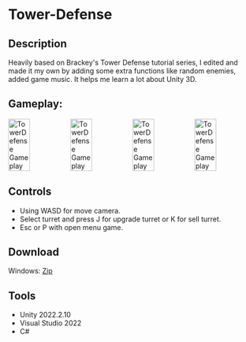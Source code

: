 # Tower-Defense

## Description
Heavily based on Brackey's Tower Defense tutorial series, I edited and made it my own by adding some extra functions like random enemies, added game music. It helps me learn a lot about Unity 3D.

## Gameplay:
<div style="display: flex; justify-content: space-between;">
<img src="https://img.itch.zone/aW1hZ2UvMTk5MDk4OC8xMTcwNTUzOC5wbmc=/original/KWIYLB.png" alt="TowerDefense Gameplay" width="35%" height="18%">
<img src="https://img.itch.zone/aW1hZ2UvMTk5MDk4OC8xMTcwNTU1MC5wbmc=/original/l%2F%2BU5l.png" alt="TowerDefense Gameplay" width="35%" height="18%">
<img src="https://img.itch.zone/aW1hZ2UvMTk5MDk4OC8xMTcwNTU1Mi5wbmc=/original/soaN3M.png" alt="TowerDefense Gameplay" width="35%" height="18%">
<img src="https://img.itch.zone/aW1hZ2UvMTk5MDk4OC8xMTcwNTU1NC5wbmc=/original/I%2FdH%2Bf.png" alt="TowerDefense Gameplay" width="35%" height="18%">
</div>

## Controls
* Using WASD  for move camera.
* Select turret and press J for upgrade turret or K for sell turret.
* Esc or P  with open menu game.

## Download
Windows: [Zip](https://hoanghai.itch.io/tower-denfense-3d)

## Tools
* Unity 2022.2.10
* Visual Studio 2022
* C#
